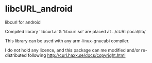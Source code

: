 libcURL_android
===============
libcurl for android

Compiled library 'libcurl.a' & 'libcurl.so' are placed at ../cURL/local/lib/

This library can be used with any arm-linux-gnueabi compiler.

I do not hold any licence, and this package can me modified and/or re-distributed 
following http://curl.haxx.se/docs/copyright.html
